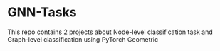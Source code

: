 # GNN-Tasks
This repo contains 2 projects about Node-level classification task and Graph-level classification using PyTorch Geometric
